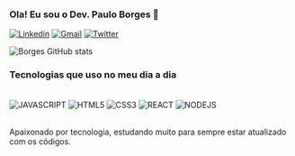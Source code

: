 ### Ola! Eu sou o Dev. Paulo Borges  👋

[![Linkedin](https://img.shields.io/badge/LinkedIn-0077B5?style=for-the-badge&logo=linkedin&logoColor=white)](https://www.linkedin.com/in/paulo-borges-de-almeida-b543b3242/)
[![Gmail](https://img.shields.io/badge/Gmail-D14836?style=for-the-badge&logo=gmail&logoColor=white)](https://www.youtube.com/channel/UCmvkzuy4v7nbOTGj49bJ8nQ)
[![Twitter](https://img.shields.io/badge/Twitter-1DA1F2?style=for-the-badge&logo=twitter&logoColor=whit)](https://x.com/paulobo17118573)

![Borges GitHub stats](https://github-readme-stats.vercel.app/api?username=Paulo-Borges&show_icons=true&theme=dracula)

### Tecnologias que uso no meu dia a dia
<div style="display: inline_block"><br/>
  <img align="center" alt="JAVASCRIPT" src="https://img.shields.io/badge/JavaScript-F7DF1E?style=for-the-badge&logo=javascript&logoColor=black"/>
  <img align="center" alt="HTML5" src="https://img.shields.io/badge/HTML5-E34F26?style=for-the-badge&logo=html5&logoColor=white"/>
  <img align="center" alt="CSS3" src="https://img.shields.io/badge/CSS3-1572B6?style=for-the-badge&logo=css3&logoColor=white"/>
  <img align="center" alt="REACT" src="https://img.shields.io/badge/React-20232A?style=for-the-badge&logo=react&logoColor=61DAFB"/>
  <img align="center" alt="NODEJS" src="https://img.shields.io/badge/Node.js-43853D?style=for-the-badge&logo=node.js&logoColor=white"/>
</div><br/>

Apaixonado por tecnologia, estudando muito para sempre estar atualizado com os códigos. 
